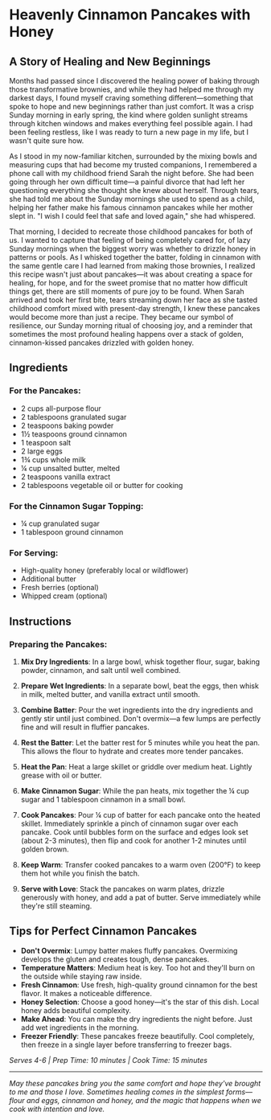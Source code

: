 # Heavenly Cinnamon Pancakes with Honey

## A Story of Healing and New Beginnings

Months had passed since I discovered the healing power of baking through those transformative brownies, and while they had helped me through my darkest days, I found myself craving something different—something that spoke to hope and new beginnings rather than just comfort. It was a crisp Sunday morning in early spring, the kind where golden sunlight streams through kitchen windows and makes everything feel possible again. I had been feeling restless, like I was ready to turn a new page in my life, but I wasn't quite sure how.

As I stood in my now-familiar kitchen, surrounded by the mixing bowls and measuring cups that had become my trusted companions, I remembered a phone call with my childhood friend Sarah the night before. She had been going through her own difficult time—a painful divorce that had left her questioning everything she thought she knew about herself. Through tears, she had told me about the Sunday mornings she used to spend as a child, helping her father make his famous cinnamon pancakes while her mother slept in. "I wish I could feel that safe and loved again," she had whispered.

That morning, I decided to recreate those childhood pancakes for both of us. I wanted to capture that feeling of being completely cared for, of lazy Sunday mornings when the biggest worry was whether to drizzle honey in patterns or pools. As I whisked together the batter, folding in cinnamon with the same gentle care I had learned from making those brownies, I realized this recipe wasn't just about pancakes—it was about creating a space for healing, for hope, and for the sweet promise that no matter how difficult things get, there are still moments of pure joy to be found. When Sarah arrived and took her first bite, tears streaming down her face as she tasted childhood comfort mixed with present-day strength, I knew these pancakes would become more than just a recipe. They became our symbol of resilience, our Sunday morning ritual of choosing joy, and a reminder that sometimes the most profound healing happens over a stack of golden, cinnamon-kissed pancakes drizzled with golden honey.

## Ingredients

### For the Pancakes:
- 2 cups all-purpose flour
- 2 tablespoons granulated sugar
- 2 teaspoons baking powder
- 1½ teaspoons ground cinnamon
- 1 teaspoon salt
- 2 large eggs
- 1¾ cups whole milk
- ¼ cup unsalted butter, melted
- 2 teaspoons vanilla extract
- 2 tablespoons vegetable oil or butter for cooking

### For the Cinnamon Sugar Topping:
- ¼ cup granulated sugar
- 1 tablespoon ground cinnamon

### For Serving:
- High-quality honey (preferably local or wildflower)
- Additional butter
- Fresh berries (optional)
- Whipped cream (optional)

## Instructions

### Preparing the Pancakes:

1. **Mix Dry Ingredients**: In a large bowl, whisk together flour, sugar, baking powder, cinnamon, and salt until well combined.

2. **Prepare Wet Ingredients**: In a separate bowl, beat the eggs, then whisk in milk, melted butter, and vanilla extract until smooth.

3. **Combine Batter**: Pour the wet ingredients into the dry ingredients and gently stir until just combined. Don't overmix—a few lumps are perfectly fine and will result in fluffier pancakes.

4. **Rest the Batter**: Let the batter rest for 5 minutes while you heat the pan. This allows the flour to hydrate and creates more tender pancakes.

5. **Heat the Pan**: Heat a large skillet or griddle over medium heat. Lightly grease with oil or butter.

6. **Make Cinnamon Sugar**: While the pan heats, mix together the ¼ cup sugar and 1 tablespoon cinnamon in a small bowl.

7. **Cook Pancakes**: Pour ¼ cup of batter for each pancake onto the heated skillet. Immediately sprinkle a pinch of cinnamon sugar over each pancake. Cook until bubbles form on the surface and edges look set (about 2-3 minutes), then flip and cook for another 1-2 minutes until golden brown.

8. **Keep Warm**: Transfer cooked pancakes to a warm oven (200°F) to keep them hot while you finish the batch.

9. **Serve with Love**: Stack the pancakes on warm plates, drizzle generously with honey, and add a pat of butter. Serve immediately while they're still steaming.

## Tips for Perfect Cinnamon Pancakes

- **Don't Overmix**: Lumpy batter makes fluffy pancakes. Overmixing develops the gluten and creates tough, dense pancakes.
- **Temperature Matters**: Medium heat is key. Too hot and they'll burn on the outside while staying raw inside.
- **Fresh Cinnamon**: Use fresh, high-quality ground cinnamon for the best flavor. It makes a noticeable difference.
- **Honey Selection**: Choose a good honey—it's the star of this dish. Local honey adds beautiful complexity.
- **Make Ahead**: You can make the dry ingredients the night before. Just add wet ingredients in the morning.
- **Freezer Friendly**: These pancakes freeze beautifully. Cool completely, then freeze in a single layer before transferring to freezer bags.

*Serves 4-6 | Prep Time: 10 minutes | Cook Time: 15 minutes*

---

*May these pancakes bring you the same comfort and hope they've brought to me and those I love. Sometimes healing comes in the simplest forms—flour and eggs, cinnamon and honey, and the magic that happens when we cook with intention and love.*